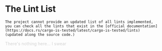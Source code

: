 # The Lint List

```admonish tip title="I'm sowwy UnU"
The project cannot provide an updated list of all lints implemented, you can check all the lints that exist in the [official documentation](https://docs.rs/cargo-is-tested/latest/cargo-is-tested/lints) (updated along the source code.)
```

<span style="color: #d3d3d3;">There's nothing here... I swear</span>